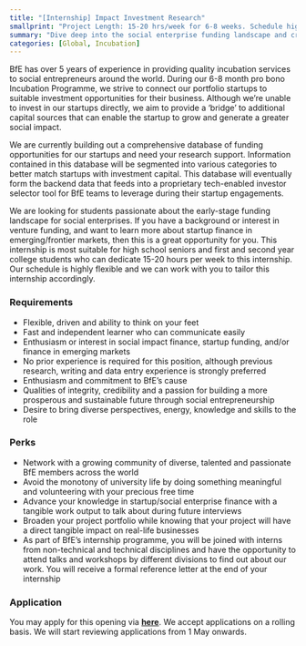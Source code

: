 ```yaml
---
title: "[Internship] Impact Investment Research"
smallprint: "Project Length: 15-20 hrs/week for 6-8 weeks. Schedule highly negotiable."
summary: "Dive deep into the social enterprise funding landscape and create tangible impact. Conduct research to build out a database of active funding opportunities for startups in our Incubation Programme. Applications will be reviewed from 1 May onwards." # this will be visible on platforms like LinkedIn when sharing
categories: [Global, Incubation]
---
```


BfE has over 5 years of experience in providing quality incubation services to social entrepreneurs around the world. During our 6-8 month pro bono Incubation Programme, we strive to connect our portfolio startups to suitable investment opportunities for their business. Although we’re unable to invest in our startups directly, we aim to provide a ‘bridge’ to additional capital sources that can enable the startup to grow and generate a greater social impact. 

We are currently building out a comprehensive database of funding opportunities for our startups and need your research support. Information contained in this database will be segmented into various categories to better match startups with investment capital. This database will eventually form the backend data that feeds into a proprietary tech-enabled investor selector tool for BfE teams to leverage during their startup engagements. 

We are looking for students passionate about the early-stage funding landscape for social enterprises. If you have a background or interest in venture funding, and want to learn more about startup finance in emerging/frontier markets, then this is a great opportunity for you. This internship is most suitable for high school seniors and first and second year college students who can dedicate 15-20 hours per week to this internship. Our schedule is highly flexible and we can work with you to tailor this internship accordingly.

### Requirements
- Flexible, driven and ability to think on your feet
- Fast and independent learner who can communicate easily
- Enthusiasm or interest in social impact finance, startup funding, and/or finance in emerging markets
- No prior experience is required for this position, although previous research, writing and data entry experience is strongly preferred
- Enthusiasm and commitment to BfE’s cause
- Qualities of integrity, credibility and a passion for building a more prosperous and sustainable future through social entrepreneurship
- Desire to bring diverse perspectives, energy, knowledge and skills to the role

### Perks
- Network with a growing community of diverse, talented and passionate BfE members across the world
- Avoid the monotony of university life by doing something meaningful and volunteering with your precious free time
- Advance your knowledge in startup/social enterprise finance with a tangible work output to talk about during future interviews
- Broaden your project portfolio while knowing that your project will have a direct tangible impact on real-life businesses
- As part of BfE’s internship programme, you will be joined with interns from non-technical and technical disciplines and have the opportunity to attend talks and workshops by different divisions to find out about our work. You will receive a formal reference letter at the end of your internship

### Application
You may apply for this opening via [**here**](https://google.com). We accept applications on a rolling basis. We will start reviewing applications from 1 May onwards.
